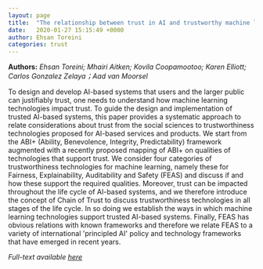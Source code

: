 ```yaml
---
layout: page
title:  "The relationship between trust in AI and trustworthy machine learning technologies"
date:   2020-01-27 15:15:49 +0000
author: Ehsan Toreini
categories: trust
---
```

**Authors:** *Ehsan Toreini; Mhairi Aitken; Kovila Coopamootoo; Karen Elliott; Carlos Gonzalez Zelaya；Aad van Moorsel*

To design and develop AI-based systems that users and the larger public can justifiably trust, one needs to understand how machine learning technologies impact trust. To guide the design and implementation of trusted AI-based systems, this paper provides a systematic approach to relate considerations about trust from the social sciences to trustworthiness technologies proposed for AI-based services and products. We start from the ABI+ (Ability, Benevolence, Integrity, Predictability) framework augmented with a recently proposed mapping of ABI+ on qualities of technologies that support trust. We consider four categories of trustworthiness technologies for machine learning, namely these for Fairness, Explainability, Auditability and Safety (FEAS) and discuss if and how these support the required qualities. Moreover, trust can be impacted throughout the life cycle of AI-based systems, and we therefore introduce the concept of Chain of Trust to discuss trustworthiness technologies in all stages of the life cycle. In so doing we establish the ways in which machine learning technologies support trusted AI-based systems. Finally, FEAS has obvious relations with known frameworks and therefore we relate FEAS to a variety of international 'principled AI' policy and technology frameworks that have emerged in recent years.

*Full-text available [here](https://dl.acm.org/doi/pdf/10.1145/3351095.3372834?casa_token=7BDYoLbqTFoAAAAA:dSAUxS_qWPhmb_gtOHlj7_AIQky_8U7B7fZZYU1PkB2nI5AzPsxFyy26McKo_ax64awgQCOnVPVHuDo)*